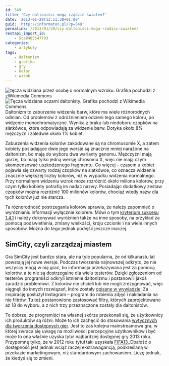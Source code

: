 ```yaml
---
id: 549
title: 'Czy daltoniści mogą rządzić światem?'
date: '2013-01-29T13:51:38+01:00'
guid: 'http://informaton.pl/?p=549'
permalink: /2013/01/29/czy-daltonisci-moga-rzadzic-swiatem/
restapi_import_id:
    - 5ca8405547793
categories:
    - artykuły
tags:
    - daltonizm
    - grafika
    - gry
    - kolor
    - wzrok
---
```


![tęcza widziana przez osobę o normalnym wzroku. Grafika pochodzi z zWikimedia Commons](http://upload.wikimedia.org/wikipedia/commons/6/68/Gay_flag.svg) ![Tęcza widziana oczami daltonisty. Grafika pochodzi z Wikimedia Commons](http://upload.wikimedia.org/wikipedia/commons/5/5a/Rainbow_Deuteranopia.svg) Daltonizm to zaburzenie widzenia barw, które ma wiele różnorodnych odmian. Od problemów z odróżnieniem odcieni tego samego koloru, po widzenie monochromatyczne. Wynika z braku lub niedoboru czopków na siatkówce, które odpowiadają za widzenie barw. Dotyka około 8% mężczyzn i zaledwie około 1% kobiet.

Zaburzenia widzenia kolorów zakodowane są na chromosomie X, a zatem kobiety posiadające dwie jego wersje są znacznie mniej narażone na daltonizm, bo mają do wyboru dwa warianty genomu. Mężczyźni mają gorzej, bo mają tylko jedną wersję chrosomu X, więc nie mają czym skompensować uszkodzonego fragmentu. Co więcej – czasem u kobiet pojawia się czwarty rodzaj czopków na siatkówce, co oznacza widzenie znacznie większej liczby kolorów, niż w wypadku widzenia normalnego. Przy normalnym widzeniu wzrok może rozróżnić około miliona kolorów, przy czym tylko kobiety potrafią im nadać nazwy. Posiadając dodatkowy zestaw czopków można rozróżnić 100 milionów kolorów, chociaż wtedy nazw dla tych kolorów już nie starcza.

Ta różnorodność postrzegania kolorów sprawia, że należy zapomnieć o wyróżnianiu informacji wyłącznie kolorem. Mówi o tym [kryterium sukcesu 1.4.1](http://informaton.pl/?p=119) i należy dokonywać wyróżnień także na inne sposoby, na przykład za pomocą podświetlenia, zmiany wielkości, kroju czcionki i na wiele innych sposobów. Można do tego jednak podejść jeszcze inaczej.

## SimCity, czyli zarządzaj miastem

Gra SimCity jest bardzo stara, ale na tyle popularna, że od kilkunastu lat powstają jej nowe wersje. Podczas tworzenia najnowszej odkryto, że nie wszyscy mogą w nią grać, bo informacja przekazywana jest za pomocą kolorów, a te nie są dostrzegalne dla wielu testerów. Dzięki zgłoszeniom od testerów programiści odkryli istnienie daltonizmu i postanowili jakoś zaradzić problemowi. Z kolorów nie chcieli lub nie mogli zrezygnować, więc sięgnęli do innych rozwiązań, które zostały [opisane w wywiadzie](http://www.destructoid.com/simcity-will-have-filters-for-colorblind-people-243050.phtml). Za inspirację posłużył Instagram – program do robienia zdjęć i nakładania na nie filtrów. Tu też postanowiono zastosować filtry, których zaprojektowano aż 18 do wyboru, a z nich trzy przeznaczone zostały dla daltonistów.

To dobrze, że programiści na własnej skórze przekonali się, że użytkownicy ich produktów są różni. Może to ich zachęcić do stosowania [wytycznych dla tworzenia dostępnych gier](http://informaton.pl/?p=354). Jest to zaś kolejna mainstreamowa gra, w której zwraca się uwagę na możliwości percepcyjne użytkowników i być może to ona właśnie uzyska tytuł najbardziej dostępnej gry 2013 roku. Przypomnę tylko, że w 2012 roku tytuł taki uzyskała [FIFA13.](http://informaton.pl/?p=502).Dbałość o dostępność jest jednak wciąż raczej ekstrawagancją, podkreślaną w przekazie marketingowym, niż standardowym zachowaniem. Liczę jednak, że kiedyś się to zmieni.

